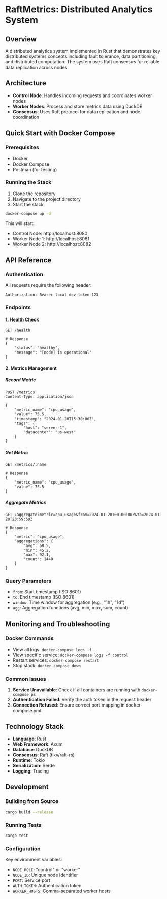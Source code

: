 # RaftMetrics: Distributed Analytics System

## Overview
A distributed analytics system implemented in Rust that demonstrates key distributed systems concepts including fault tolerance, data partitioning, and distributed computation. The system uses Raft consensus for reliable data replication across nodes.

## Architecture
- **Control Node**: Handles incoming requests and coordinates worker nodes
- **Worker Nodes**: Process and store metrics data using DuckDB
- **Consensus**: Uses Raft protocol for data replication and node coordination

## Quick Start with Docker Compose

### Prerequisites
- Docker
- Docker Compose
- Postman (for testing)

### Running the Stack
1. Clone the repository
2. Navigate to the project directory
3. Start the stack:
```bash
docker-compose up -d
```

This will start:
- Control Node: http://localhost:8080
- Worker Node 1: http://localhost:8081
- Worker Node 2: http://localhost:8082

## API Reference

### Authentication
All requests require the following header:
```http
Authorization: Bearer local-dev-token-123
```

### Endpoints

#### 1. Health Check
```http
GET /health

# Response
{
    "status": "healthy",
    "message": "[node] is operational"
}
```

#### 2. Metrics Management

##### Record Metric
```http
POST /metrics
Content-Type: application/json

{
    "metric_name": "cpu_usage",
    "value": 75.5,
    "timestamp": "2024-01-20T15:30:00Z",
    "tags": {
        "host": "server-1",
        "datacenter": "us-west"
    }
}
```

##### Get Metric
```http
GET /metrics/:name

# Response
{
    "metric_name": "cpu_usage",
    "value": 75.5
}
```

##### Aggregate Metrics
```http
GET /aggregate?metric=cpu_usage&from=2024-01-20T00:00:00Z&to=2024-01-20T23:59:59Z

# Response
{
    "metric": "cpu_usage",
    "aggregations": {
        "avg": 68.5,
        "min": 45.2,
        "max": 92.1,
        "count": 1440
    }
}
```

### Query Parameters
- `from`: Start timestamp (ISO 8601)
- `to`: End timestamp (ISO 8601)
- `window`: Time window for aggregation (e.g., "1h", "1d")
- `agg`: Aggregation functions (avg, min, max, sum, count)

## Monitoring and Troubleshooting

### Docker Commands
- View all logs: `docker-compose logs -f`
- View specific service: `docker-compose logs -f control`
- Restart services: `docker-compose restart`
- Stop stack: `docker-compose down`

### Common Issues
1. **Service Unavailable**: Check if all containers are running with `docker-compose ps`
2. **Authentication Failed**: Verify the auth token in the request header
3. **Connection Refused**: Ensure correct port mapping in docker-compose.yml

## Technology Stack
- **Language**: Rust
- **Web Framework**: Axum
- **Database**: DuckDB
- **Consensus**: Raft (tikv/raft-rs)
- **Runtime**: Tokio
- **Serialization**: Serde
- **Logging**: Tracing

## Development

### Building from Source
```bash
cargo build --release
```

### Running Tests
```bash
cargo test
```

### Configuration
Key environment variables:
- `NODE_ROLE`: "control" or "worker"
- `NODE_ID`: Unique node identifier
- `PORT`: Service port
- `AUTH_TOKEN`: Authentication token
- `WORKER_HOSTS`: Comma-separated worker hosts
